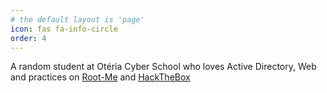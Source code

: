 ```yaml
---
# the default layout is 'page'
icon: fas fa-info-circle
order: 4
---
```

A random student at Otéria Cyber School who loves Active Directory, Web and practices on [Root-Me](https://www.root-me.org/0x307845) and [HackTheBox](https://app.hackthebox.com/profile/392791)



